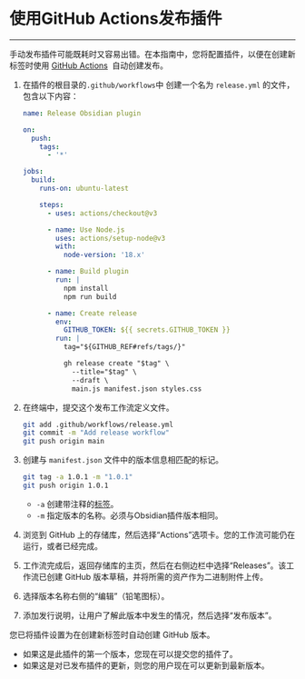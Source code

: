 <!--
 * @Author: Raistlind johnd0712@gmail.com
 * @Date: 2024-01-18 10:18:00
 * @LastEditors: Raistlind
 * @LastEditTime: 2024-01-18 10:18:00
 * @Description:
-->

# 使用GitHub Actions发布插件

---

手动发布插件可能既耗时又容易出错。在本指南中，您将配置插件，以便在创建新标签时使用 [GitHub Actions](https://github.com/features/actions)  自动创建发布。

1. 在插件的根目录的`.github/workflows`中 创建一个名为 `release.yml` 的文件，包含以下内容：

   ```yml
   name: Release Obsidian plugin

   on:
     push:
       tags:
         - '*'

   jobs:
     build:
       runs-on: ubuntu-latest

       steps:
         - uses: actions/checkout@v3

         - name: Use Node.js
           uses: actions/setup-node@v3
           with:
             node-version: '18.x'

         - name: Build plugin
           run: |
             npm install
             npm run build

         - name: Create release
           env:
             GITHUB_TOKEN: ${{ secrets.GITHUB_TOKEN }}
           run: |
             tag="${GITHUB_REF#refs/tags/}"

             gh release create "$tag" \
               --title="$tag" \
               --draft \
               main.js manifest.json styles.css
   ```

2. 在终端中，提交这个发布工作流定义文件。

   ```bash
   git add .github/workflows/release.yml
   git commit -m "Add release workflow"
   git push origin main
   ```

3. 创建与 `manifest.json` 文件中的版本信息相匹配的标记。

   ```bash
   git tag -a 1.0.1 -m "1.0.1"
   git push origin 1.0.1
   ```

   - `-a` 创建带注释的[标签](https://git-scm.com/book/en/v2/Git-Basics-Tagging#_creating_tags)。
   - `-m` 指定版本的名称。必须与Obsidian插件版本相同。

4. 浏览到 GitHub 上的存储库，然后选择“Actions”选项卡。您的工作流可能仍在运行，或者已经完成。
5. 工作流完成后，返回存储库的主页，然后在右侧边栏中选择“Releases”。该工作流已创建 GitHub 版本草稿，并将所需的资产作为二进制附件上传。
6. 选择版本名称右侧的“编辑”（铅笔图标）。
7. 添加发行说明，让用户了解此版本中发生的情况，然后选择“发布版本”。

您已将插件设置为在创建新标签时自动创建 GitHub 版本。

- 如果这是此插件的第一个版本，您现在可以提交您的插件了。
- 如果这是对已发布插件的更新，则您的用户现在可以更新到最新版本。
